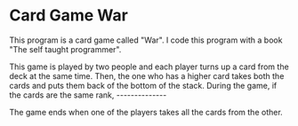 # Card Game War

This program is a card game called "War". I code this program with a book "The self taught programmer".

This game is played by two people and each player turns up a card from the deck at the same time. 
Then, the one who has a higher card takes both the cards and puts them back of the bottom of the stack.
During the game, if the cards are the same rank, --------------

The game ends when one of the players takes all the cards from the other.